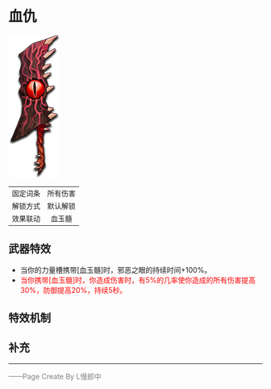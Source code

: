 # 血仇
![血仇](../Img/Texture2D_Sword/血仇.png)

|||
|:----:|:----:|
|固定词条|所有伤害|
|解锁方式|默认解锁|
|效果联动|血玉髓|


## 武器特效
- 当你的力量槽携带[血玉髓]时，邪恶之眼的持续时间+100%。
- <font color=red>当你携带[血玉髓]时，你造成伤害时，有5%的几率使你造成的所有伤害提高30%，防御提高20%，持续5秒。</font>

## 特效机制

## 补充

---

<font color=grey>——Page Create By L慢郎中</font>
